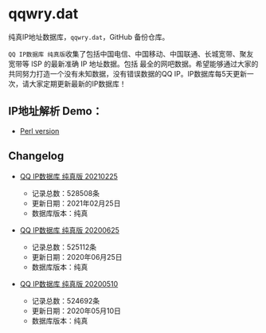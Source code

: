 # qqwry.dat

纯真IP地址数据库，`qqwry.dat`，GitHub 备份仓库。

`QQ IP数据库 纯真版`收集了包括中国电信、中国移动、中国联通、长城宽带、聚友宽带等 ISP 的最新准确 IP 地址数据。包括
最全的网吧数据。希望能够通过大家的共同努力打造一个没有未知数据，没有错误数据的QQ IP。IP数据库每5天更新一次，请大家定期更新最新的IP数据库！

## IP地址解析 Demo：

- [Perl version](./ip_query.pl)


## Changelog

* [QQ IP数据库 纯真版 20210225](./20210225/)
  - 记录总数：528508条
  - 更新日期：2021年02月25日
  - 数据库版本：纯真

* [QQ IP数据库 纯真版 20200625](./20200625/)
  - 记录总数：525112条
  - 更新日期：2020年06月25日
  - 数据库版本：纯真

* [QQ IP数据库 纯真版 20200510](./20200510/)
  - 记录总数：524692条
  - 更新日期：2020年05月10日
  - 数据库版本：纯真
